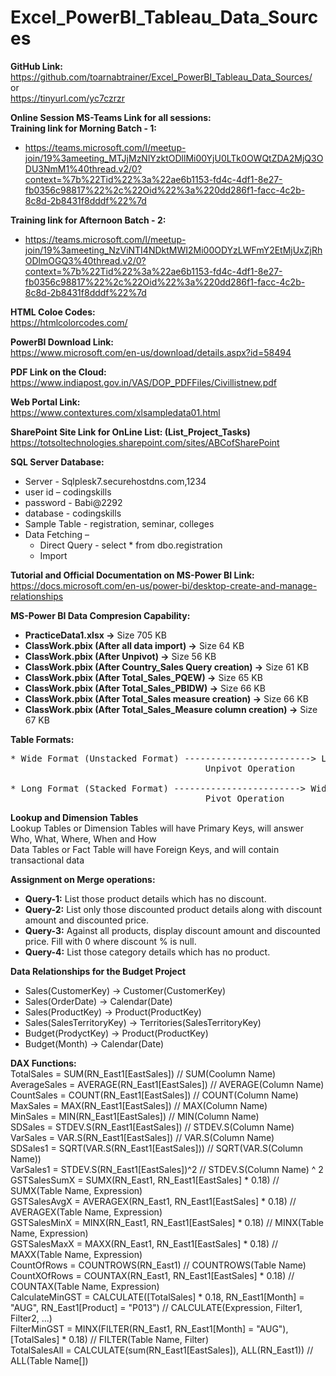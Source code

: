 # Excel_PowerBI_Tableau_Data_Sources

**GitHub Link:**<br>
https://github.com/toarnabtrainer/Excel_PowerBI_Tableau_Data_Sources/<br>
or<br>
https://tinyurl.com/yc7czrzr<br>

**Online Session MS-Teams Link for all sessions:**<br>
**Training link for Morning Batch - 1:**<br>
* https://teams.microsoft.com/l/meetup-join/19%3ameeting_MTJjMzNlYzktODllMi00YjU0LTk0OWQtZDA2MjQ3ODU3NmM1%40thread.v2/0?context=%7b%22Tid%22%3a%22ae6b1153-fd4c-4df1-8e27-fb0356c98817%22%2c%22Oid%22%3a%220dd286f1-facc-4c2b-8c8d-2b8431f8dddf%22%7d

**Training link for Afternoon Batch - 2:**
* https://teams.microsoft.com/l/meetup-join/19%3ameeting_NzViNTI4NDktMWI2Mi00ODYzLWFmY2EtMjUxZjRhODlmOGQ3%40thread.v2/0?context=%7b%22Tid%22%3a%22ae6b1153-fd4c-4df1-8e27-fb0356c98817%22%2c%22Oid%22%3a%220dd286f1-facc-4c2b-8c8d-2b8431f8dddf%22%7d

**HTML Coloe Codes:**<br>
https://htmlcolorcodes.com/

**PowerBI Download Link:**<br>
https://www.microsoft.com/en-us/download/details.aspx?id=58494

**PDF Link on the Cloud:**<br>
https://www.indiapost.gov.in/VAS/DOP_PDFFiles/Civillistnew.pdf

**Web Portal Link:**<br>
https://www.contextures.com/xlsampledata01.html

**SharePoint Site Link for OnLine List: (List_Project_Tasks)**<br>
https://totsoltechnologies.sharepoint.com/sites/ABCofSharePoint

**SQL Server Database:**<br>
*	Server - Sqlplesk7.securehostdns.com,1234
*	user id – codingskills
* password - Babi@2292
* database - codingskills
* Sample Table - registration, seminar, colleges
* Data Fetching –
  *	Direct Query - select * from dbo.registration
  *	Import

**Tutorial and Official Documentation on MS-Power BI Link:**<br>
https://docs.microsoft.com/en-us/power-bi/desktop-create-and-manage-relationships

**MS-Power BI Data Compresion Capability:**<br>
* **PracticeData1.xlsx ->** Size 705 KB
* **ClassWork.pbix (After all data import) ->** Size 64 KB
* **ClassWork.pbix (After Unpivot) ->** Size 56 KB
* **ClassWork.pbix (After Country_Sales Query creation) ->** Size 61 KB
* **ClassWork.pbix (After Total_Sales_PQEW) ->** Size 65 KB
* **ClassWork.pbix (After Total_Sales_PBIDW) ->** Size 66 KB
* **ClassWork.pbix (After Total_Sales measure creation) ->** Size 66 KB
* **ClassWork.pbix (After Total_Sales_Measure column creation) ->** Size 67 KB

**Table Formats:**<br>
<pre>
* Wide Format (Unstacked Format) ------------------------> Long Format (Stacked Format)
                                     Unpivot Operation

* Long Format (Stacked Format) ------------------------> Wide Format (Unstacked Format)
                                     Pivot Operation
</pre>

**Lookup and Dimension Tables**<br>
Lookup Tables or Dimension Tables will have Primary Keys, will answer Who, What, Where, When and How<br>
Data Tables or Fact Table will have Foreign Keys, and will contain transactional data

**Assignment on Merge operations:**<br>
* **Query-1:** List those product details which has no discount.
* **Query-2:** List only those discounted product details along with discount amount and discounted price.
* **Query-3:** Against all products, display discount amount and discounted price. Fill with 0 where discount % is null.
* **Query-4:** List those category details which has no product.

**Data Relationships for the Budget Project**<br>
* Sales(CustomerKey) -> Customer(CustomerKey)<br>
* Sales(OrderDate) -> Calendar(Date)<br>
* Sales(ProductKey) -> Product(ProductKey)<br>
* Sales(SalesTerritoryKey) -> Territories(SalesTerritoryKey)<br>
* Budget(ProdyctKey) -> Product(ProductKey)<br>
* Budget(Month) -> Calendar(Date)<br>

**DAX Functions:**<br>
TotalSales = SUM(RN_East1[EastSales])  // SUM(Coolumn Name)<br>
AverageSales = AVERAGE(RN_East1[EastSales])  // AVERAGE(Column Name)<br>
CountSales = COUNT(RN_East1[EastSales])   // COUNT(Column Name)<br>
MaxSales = MAX(RN_East1[EastSales])   // MAX(Column Name)<br>
MinSales = MIN(RN_East1[EastSales])   // MIN(Column Name)<br>
SDSales = STDEV.S(RN_East1[EastSales])   // STDEV.S(Column Name)<br>
VarSales = VAR.S(RN_East1[EastSales])   // VAR.S(Column Name)<br>
SDSales1 = SQRT(VAR.S(RN_East1[EastSales]))   // SQRT(VAR.S(Column Name))<br>
VarSales1 = STDEV.S(RN_East1[EastSales])^2   // STDEV.S(Column Name) ^ 2<br>
GSTSalesSumX = SUMX(RN_East1, RN_East1[EastSales] * 0.18)   // SUMX(Table Name, Expression)<br>
GSTSalesAvgX = AVERAGEX(RN_East1, RN_East1[EastSales] * 0.18)   // AVERAGEX(Table Name, Expression)<br>
GSTSalesMinX = MINX(RN_East1, RN_East1[EastSales] * 0.18)   // MINX(Table Name, Expression)<br>
GSTSalesMaxX = MAXX(RN_East1, RN_East1[EastSales] * 0.18)   // MAXX(Table Name, Expression)<br>
CountOfRows = COUNTROWS(RN_East1)   // COUNTROWS(Table Name)<br>
CountXOfRows = COUNTAX(RN_East1, RN_East1[EastSales] * 0.18)   // COUNTAX(Table Name, Expression)<br>
CalculateMinGST = CALCULATE([TotalSales] * 0.18, RN_East1[Month] = "AUG", RN_East1[Product] = "P013")   // CALCULATE(Expression, Filter1, Filter2, ...)<br>
FilterMinGST = MINX(FILTER(RN_East1, RN_East1[Month] = "AUG"), [TotalSales] * 0.18)   // FILTER(Table Name, Filter)<br>
TotalSalesAll = CALCULATE(sum(RN_East1[EastSales]), ALL(RN_East1))   // ALL(Table Name[<Column>])<br>
